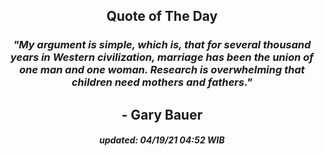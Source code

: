 <h2 align="center">Quote of The Day</h2>
<h3 align="center"><i>"My argument is simple, which is, that for several thousand years in Western civilization, marriage has been the union of one man and one woman. Research is overwhelming that children need mothers and fathers."</i></h3>
<h2 align="center">- Gary Bauer</h2>


<h5 align="center"><i>updated:  04/19/21 04:52 WIB</i></h5>

